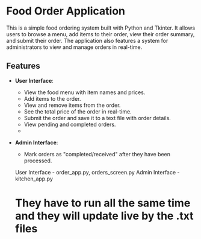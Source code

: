 # Food Order Application

This is a simple food ordering system built with Python and Tkinter. It allows users to browse a menu, add items to their order, view their order summary, and submit their order. The application also features a system for administrators to view and manage orders in real-time.

## Features

- **User Interface**:
  - View the food menu with item names and prices.
  - Add items to the order.
  - View and remove items from the order.
  - See the total price of the order in real-time.
  - Submit the order and save it to a text file with order details.
  - View pending and completed orders.
  - 
- **Admin Interface**:
  - Mark orders as "completed/received" after they have been processed.
 
  User Interface - order_app.py, orders_screen.py
  Admin Interface - kitchen_app.py
  # They have to run all the same time and they will update live by the .txt files

